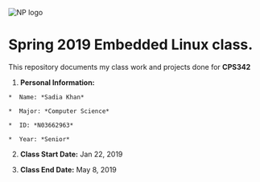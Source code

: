![NP logo](https://www.newpaltz.edu/media/identity/logos/newpaltzlogo.jpg)

# **Spring 2019 Embedded Linux class.** 

This repository documents my class work and projects done for **CPS342**

   1. **Personal Information:**
   
  	*  Name: *Sadia Khan*
   
  	*  Major: *Computer Science*
   
  	*  ID: *N03662963*
   
  	*  Year: *Senior*

   2. **Class Start Date:** Jan 22, 2019
  
   3. **Class End Date:** May 8, 2019

